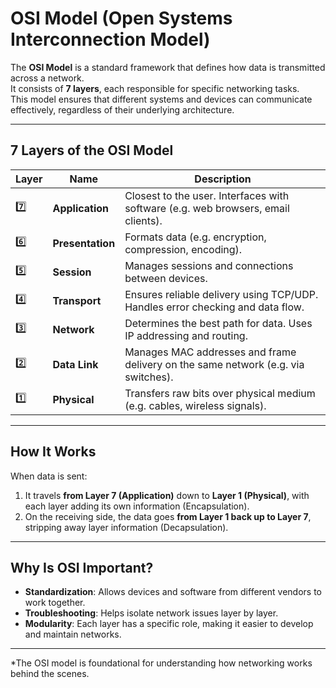 #  OSI Model (Open Systems Interconnection Model)

The **OSI Model** is a standard framework that defines how data is transmitted across a network.  
It consists of **7 layers**, each responsible for specific networking tasks.  
This model ensures that different systems and devices can communicate effectively, regardless of their underlying architecture.

---

## 7 Layers of the OSI Model

| Layer | Name              | Description |
|-------|-------------------|-------------|
| 7️⃣   | **Application**   | Closest to the user. Interfaces with software (e.g. web browsers, email clients). |
| 6️⃣   | **Presentation**  | Formats data (e.g. encryption, compression, encoding). |
| 5️⃣   | **Session**       | Manages sessions and connections between devices. |
| 4️⃣   | **Transport**     | Ensures reliable delivery using TCP/UDP. Handles error checking and data flow. |
| 3️⃣   | **Network**       | Determines the best path for data. Uses IP addressing and routing. |
| 2️⃣   | **Data Link**     | Manages MAC addresses and frame delivery on the same network (e.g. via switches). |
| 1️⃣   | **Physical**      | Transfers raw bits over physical medium (e.g. cables, wireless signals). |

---

## How It Works

When data is sent:

1. It travels **from Layer 7 (Application)** down to **Layer 1 (Physical)**, with each layer adding its own information (Encapsulation).
2. On the receiving side, the data goes **from Layer 1 back up to Layer 7**, stripping away layer information (Decapsulation).

---

## Why Is OSI Important?

- **Standardization**: Allows devices and software from different vendors to work together.
- **Troubleshooting**: Helps isolate network issues layer by layer.
- **Modularity**: Each layer has a specific role, making it easier to develop and maintain networks.

---

 *The OSI model is foundational for understanding how networking works behind the scenes.
